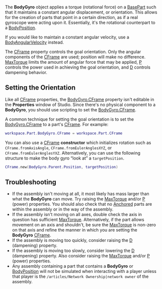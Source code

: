 The **BodyGyro** object applies a torque (rotational force) on a [BasePart](https://developer.roblox.com/en-us/api-reference/class/BasePart) such that it maintains a constant angular displacement, or orientation. This allows for the creation of parts that point in a certain direction, as if a real gyroscope were acting upon it. Essentially, it's the rotational counterpart to a [BodyPosition](https://developer.roblox.com/en-us/api-reference/class/BodyPosition).

If you would like to maintain a constant angular velocity, use a [BodyAngularVelocity](https://developer.roblox.com/en-us/api-reference/class/BodyAngularVelocity) instead.

The [CFrame](https://developer.roblox.com/en-us/api-reference/property/BodyGyro/CFrame) property controls the goal orientation. Only the angular components of the [CFrame](https://developer.roblox.com/en-us/api-reference/datatype/CFrame) are used; position will make no difference. [MaxTorque](https://developer.roblox.com/en-us/api-reference/property/BodyGyro/MaxTorque) limits the amount of angular force that may be applied, [P](https://developer.roblox.com/en-us/api-reference/property/BodyGyro/P) controls the power used in achieving the goal orientation, and [D](https://developer.roblox.com/en-us/api-reference/property/BodyGyro/D) controls dampening behavior.

Setting the Orientation
-----------------------

Like all [CFrame](https://developer.roblox.com/en-us/api-reference/datatype/CFrame) properties, the [BodyGyro.CFrame](https://developer.roblox.com/en-us/api-reference/property/BodyGyro/CFrame) property isn't editable in the **Properties** window of Studio. Since there's no physical component to a **BodyGyro**, you should use scripting to set the [BodyGyro.CFrame](https://developer.roblox.com/en-us/api-reference/property/BodyGyro/CFrame).

A common technique for setting the goal orientation is to set the [BodyGyro.CFrame](https://developer.roblox.com/en-us/api-reference/property/BodyGyro/CFrame) to a part's [CFrame](https://developer.roblox.com/en-us/api-reference/property/BasePart/CFrame). For example:

```Lua
workspace.Part.BodyGyro.CFrame = workspace.Part.CFrame
``` 

You can also use a [CFrame](https://developer.roblox.com/en-us/api-reference/datatype/CFrame) **constructor** which initializes rotation such as `CFrame.fromAxisAngle`, `CFrame.fromEulerAnglesXYZ`, or `CFrame.fromEulerAnglesYXZ`. Alternatively, you can use the following structure to make the body gyro “look at” a `targetPosition`.

```Lua
CFrame.new(BodyGyro.Parent.Position, targetPosition)
``` 

Troubleshooting
---------------

*   If the assembly isn't moving at all, it most likely has mass larger than what the **BodyGyro** can move. Try raising the [MaxTorque](https://developer.roblox.com/en-us/api-reference/property/BodyGyro/MaxTorque) and/or [P](https://developer.roblox.com/en-us/api-reference/property/BodyGyro/P) (power) properties. You should also check that no [Anchored](https://developer.roblox.com/en-us/api-reference/property/BasePart/Anchored) parts are within the assembly or in the way of the assembly.
*   If the assembly isn't moving on all axes, double check the axis in question has sufficient [MaxTorque](https://developer.roblox.com/en-us/api-reference/property/BodyGyro/MaxTorque). Alternatively, if the part allows movement on an axis and shouldn't, be sure the [MaxTorque](https://developer.roblox.com/en-us/api-reference/property/BodyGyro/MaxTorque) is non-zero on that axis and refine the manner in which you are setting the **BodyGyro** [CFrame](https://developer.roblox.com/en-us/api-reference/property/BodyGyro/CFrame).
*   If the assembly is moving too quickly, consider raising the [D](https://developer.roblox.com/en-us/api-reference/property/BodyGyro/D) (dampening) property.
*   If the assembly is moving too slowly, consider lowering the [D](https://developer.roblox.com/en-us/api-reference/property/BodyGyro/D) (dampening) property. Also consider raising the [MaxTorque](https://developer.roblox.com/en-us/api-reference/property/BodyGyro/MaxTorque) and/or [P](https://developer.roblox.com/en-us/api-reference/property/BodyGyro/P) (power) properties.
*   Any assembly containing a part that contains a **BodyGyro** or [BodyPosition](https://developer.roblox.com/en-us/api-reference/class/BodyPosition) will not be simulated when interacting with a player unless that player is the `/articles/Network Ownership|network owner` of the assembly.